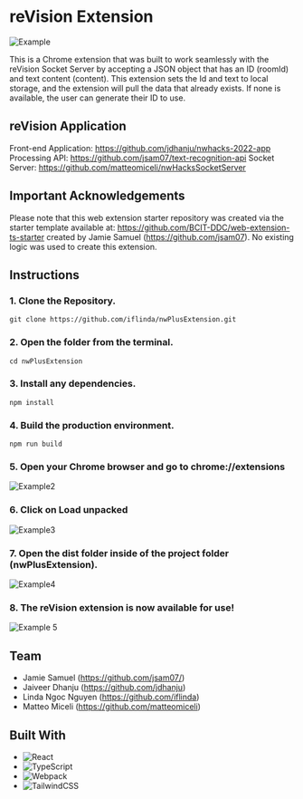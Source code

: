 # reVision Extension

![Example](https://user-images.githubusercontent.com/68607795/149649675-2640d16f-48b9-4459-9e86-9c4d09dd246d.png)

This is a Chrome extension that was built to work seamlessly with the reVision Socket Server by accepting a JSON object that has an ID (roomId) and text content (content). This extension sets the Id and text to local storage, and the extension will pull the data that already exists. If none is available, the user can generate their ID to use.

## reVision Application
Front-end Application: https://github.com/jdhanju/nwhacks-2022-app
Processing API: https://github.com/jsam07/text-recognition-api
Socket Server: https://github.com/matteomiceli/nwHacksSocketServer

## Important Acknowledgements
Please note that this web extension starter repository was created via the starter template available at: https://github.com/BCIT-DDC/web-extension-ts-starter created by Jamie Samuel (https://github.com/jsam07). No existing logic was used to create this extension.

## Instructions

### 1. Clone the Repository.
```
git clone https://github.com/iflinda/nwPlusExtension.git
```

### 2. Open the folder from the terminal.
```
cd nwPlusExtension
```

### 3.  Install any dependencies.
```
npm install
```

### 4. Build the production environment.
```
npm run build
```

### 5. Open your Chrome browser and go to chrome://extensions
![Example2](https://user-images.githubusercontent.com/68607795/149648082-3e00fd97-b592-4f26-967b-bafa5d2a0bb8.png)

### 6. Click on Load unpacked
![Example3](https://user-images.githubusercontent.com/68607795/149648100-6a6e796f-c7e1-41c4-bb80-caf670f2f66f.png)

### 7. Open the dist folder inside of the project folder (nwPlusExtension).
![Example4](https://user-images.githubusercontent.com/68607795/149648316-c9624e63-3027-4d3d-93b4-ffe223b43d5e.png)

### 8. The reVision extension is now available for use! 
![Example 5](https://user-images.githubusercontent.com/68607795/149649705-39e2b70f-b118-4fd0-babe-bdffd3aadf31.png)

## Team
-   Jamie Samuel (https://github.com/jsam07/)
-   Jaiveer Dhanju (https://github.com/jdhanju)
-   Linda Ngoc Nguyen (https://github.com/iflinda)
-   Matteo Miceli (https://github.com/matteomiceli)

## Built With
-   ![React](https://img.shields.io/badge/-React-050B1E?&logo=React)
-   ![TypeScript](https://img.shields.io/badge/-TypeScript-050B1E?&logo=TypeScript)
-   ![Webpack](https://img.shields.io/badge/-Webpack.js-050B1E?&logo=webpack)
-   ![TailwindCSS](https://img.shields.io/badge/-Tailwind_CSS-050B1E?&logo=tailwind-css)
